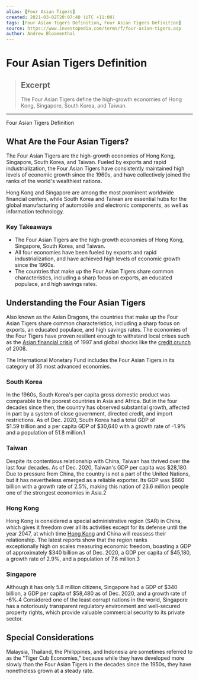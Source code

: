 ```yaml
---
alias: [Four Asian Tigers]
created: 2021-03-02T20:07:40 (UTC +11:00)
tags: [Four Asian Tigers Definition, Four Asian Tigers Definition]
source: https://www.investopedia.com/terms/f/four-asian-tigers.asp
author: Andrew Bloomenthal
---
```


# Four Asian Tigers Definition

> ## Excerpt
> The Four Asian Tigers define the high-growth economies of Hong Kong, Singapore, South Korea, and Taiwan.

---

Four Asian Tigers Definition
## What Are the Four Asian Tigers?

The Four Asian Tigers are the high-growth economies of Hong Kong, Singapore, South Korea, and Taiwan. Fueled by exports and rapid industrialization, the Four Asian Tigers have consistently maintained high levels of economic growth since the 1960s, and have collectively joined the ranks of the world's wealthiest nations.

Hong Kong and Singapore are among the most prominent worldwide financial centers, while South Korea and Taiwan are essential hubs for the global manufacturing of automobile and electronic components, as well as information technology.

### Key Takeaways

-   The Four Asian Tigers are the high-growth economies of Hong Kong, Singapore, South Korea, and Taiwan.
-   All four economies have been fueled by exports and rapid industrialization, and have achieved high levels of economic growth since the 1960s.
-   The countries that make up the Four Asian Tigers share common characteristics, including a sharp focus on exports, an educated populace, and high savings rates.

## Understanding the Four Asian Tigers

Also known as the Asian Dragons, the countries that make up the Four Asian Tigers share common characteristics, including a sharp focus on exports, an educated populace, and high savings rates. The economies of the Four Tigers have proven resilient enough to withstand local crises such as the [Asian financial crisis](https://www.investopedia.com/terms/a/asian-financial-crisis.asp) of 1997 and global shocks like the [credit crunch](https://www.investopedia.com/terms/c/creditcrunch.asp) of 2008.

The International Monetary Fund includes the Four Asian Tigers in its category of 35 most advanced economies.

### South Korea

In the 1960s, South Korea's per capita gross domestic product was comparable to the poorest countries in Asia and Africa. But in the four decades since then, the country has observed substantial growth, affected in part by a system of close government, directed credit, and import restrictions. As of Dec. 2020, South Korea had a total GDP of $1.59 trillion and a per capita GDP of $30,640 with a growth rate of -1.9% and a population of 51.8 million.1

### Taiwan

Despite its contentious relationship with China, Taiwan has thrived over the last four decades. As of Dec. 2020, Taiwan's GDP per capita was $28,180. Due to pressure from China, the country is not a part of the United Nations, but it has nevertheless emerged as a reliable exporter. Its GDP was $660 billion with a growth rate of 2.5%, making this nation of 23.6 million people one of the strongest economies in Asia.2

### Hong Kong

Hong Kong is considered a special administrative region (SAR) in China, which gives it freedom over all its activities except for its defense until the year 2047, at which time [Hong Kong](https://www.investopedia.com/articles/investing/121814/hong-kong-vs-china-understand-differences.asp) and China will reassess their relationship. The latest reports show that the region ranks exceptionally high on scales measuring economic freedom, boasting a GDP of approximately $340 billion as of Dec. 2020, a GDP per capita of $45,180, a growth rate of 2.9%, and a population of 7.6 million.3

### Singapore

Although it has only 5.8 million citizens, Singapore had a GDP of $340 billion, a GDP per capita of $58,480 as of Dec. 2020, and a growth rate of -6%.4 Considered one of the least corrupt nations in the world, Singapore has a notoriously transparent regulatory environment and well-secured property rights, which provide valuable commercial security to its private sector.

## Special Considerations

Malaysia, Thailand, the Philippines, and Indonesia are sometimes referred to as the "Tiger Cub Economies," because while they have developed more slowly than the Four Asian Tigers in the decades since the 1950s, they have nonetheless grown at a steady rate.
